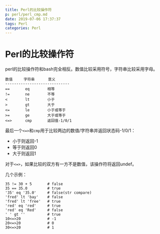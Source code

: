 ```yaml
---
title: Perl的比较操作符
p: perl/perl_cmp.md
date: 2019-07-06 17:37:37
tags: Perl
categories: Perl
---
```


# Perl的比较操作符

perl的比较操作符和bash完全相反。数值比较采用符号，字符串比较采用字母。

```
数值     字符串      意义
-----------------------------
==       eq        相等
!=       ne        不等
<        lt        小于
>        gt        大于
<=       le        小于或等于
>=       ge        大于或等于
<=>      cmp       返回值-1/0/1
```
最后一个`<=>`和`cmp`用于比较两边的数值/字符串并返回状态码-1/0/1：
- 小于则返回-1
- 等于则返回0
- 大于则返回1

对于`<=>`，如果比较的双方有一方不是数值，该操作符将返回undef。

几个示例：
```
35 != 30 + 5       # false
35 == 35.0         # true
'35' eq '35.0'     # false(str compare)
'fred' lt 'bay'    # false
'fred' lt 'free'   # true
'red' eq 'red'     # true
'red' eq 'Red'     # false
' ' gt ''          # true
10<=>20            # -1
20<=>20            # 0
30<=>20            # 1
```